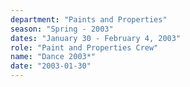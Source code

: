 ```yaml
---
department: "Paints and Properties"
season: "Spring - 2003"
dates: "January 30 - February 4, 2003"
role: "Paint and Properties Crew"
name: "Dance 2003*"
date: "2003-01-30"
---
```

